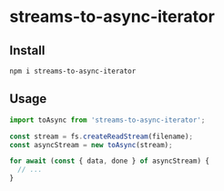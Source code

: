 # streams-to-async-iterator

## Install

```
npm i streams-to-async-iterator
```

## Usage

```js
import toAsync from 'streams-to-async-iterator';

const stream = fs.createReadStream(filename);
const asyncStream = new toAsync(stream);

for await (const { data, done } of asyncStream) {
  // ...
}
```

